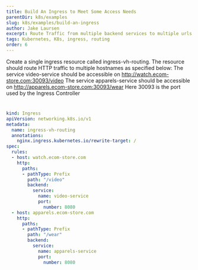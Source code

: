 ```yaml
---
title: Build An Ingress to Meet Some Access Needs
parentDir: k8s/examples
slug: k8s/examples/build-an-ingress
author: Jake Laursen
excerpt: Route Traffic from multiple backend services to multiple urls
tags: Kubernetes, K8s, ingress, routing
order: 6
---
```

Create a single ingress resource called ingress-vh-routing. The resource should route HTTP traffic to multiple hostnames as specified below:
The service video-service should be accessible on http://watch.ecom-store.com:30093/video
The service apparels-service should be accessible on http://apparels.ecom-store.com:30093/wear
Here 30093 is the port used by the Ingress Controller

# 
```yaml
kind: Ingress
apiVersion: networking.k8s.io/v1
metadata:
  name: ingress-vh-routing
  annotations:
    nginx.ingress.kubernetes.io/rewrite-target: /
spec:
  rules:
  - host: watch.ecom-store.com
    http:
      paths:
      - pathType: Prefix
        path: "/video"
        backend:
          service:
            name: video-service
            port:
              number: 8080
  - host: apparels.ecom-store.com
    http:
      paths:
      - pathType: Prefix
        path: "/wear"
        backend:
          service:
            name: apparels-service
            port:
              number: 8080
```